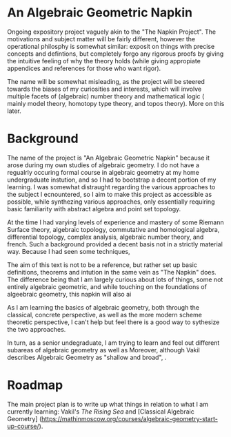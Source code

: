 # An Algebraic Geometric Napkin
Ongoing expository project vaguely akin to the "The Napkin Project". The motivations and subject matter will be fairly different, however the operational philosphy is somewhat similar: exposit on things with precise concepts and defintions, but completely forgo any rigorous proofs by giving the intuitive feeling of why the theory holds (while giving appropiate appendices and references for those who want rigor). 

The name will be somewhat misleading, as the project will be steered towards the biases of my curiosities and interests, which will involve multiple facets of (algebraic) number theory and mathematical logic ( mainly model theory, homotopy type theory, and topos theory). More on this later.    

# Background
The name of the project is "An Algebraic Geometric Napkin" because it arose during my own studies of algebraic geometry. I do not have a regualrly occuring formal course in algebraic geometry at my home undergraduate instution, and so I had to bootstrap a decent portion of my learning. I was somewhat distraught regarding the various approaches to the subject I ecnountered, so I aim to make this project as accessible as possible, while synthezing various approaches, only essentially requiring basic familiarity with abstract algebra and point set topology.  

At the time I had varying levels of experience and mastery of some Riemann Surface theory, algebraic topology, commutative and homological algebra, differential topology, complex analysis, algebraic number theory, and french. Such a background provided a decent basis not in a strictly material way. Because I had seen some techniques, 

The aim of this text is not to be a reference, but rather set up basic definitions, theorems and intution in the same vein as "The Napkin" does. The difference being that I am largely curious about lots of things, some not entirely algebraic geometric, and while touching on the foundations of algeebraic geometry, this napkin will also ai 

As I am learning the basics of algebraic geometry, both through the classical, concrete perspective, as well as the more modern scheme theoretic perspective, I can't help but feel there is a good way to sythesize the two approaches. 

In turn, as a senior undegraduate, I am trying to learn and feel out different subareas of algebraic geometry as well as Moreover, although Vakil describes Algebraic Geometry as "shallow and broad", .

# Roadmap
The main project plan is to write up what things in relation to what I am currently learning: Vakil's *The Rising Sea* and [Classical Algebraic Geometry] (https://mathinmoscow.org/courses/algebraic-geometry-start-up-course/).
